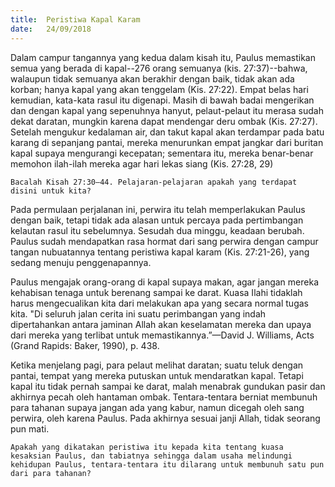 ```yaml
---
title:  Peristiwa Kapal Karam
date:   24/09/2018
---
```


Dalam campur tangannya yang kedua dalam kisah itu, Paulus memastikan semua yang berada di kapal--276 orang semuanya (kis. 27:37)--bahwa, walaupun tidak semuanya akan berakhir dengan baik, tidak akan ada korban; hanya kapal yang akan tenggelam (Kis. 27:22). Empat belas hari kemudian, kata-kata rasul itu digenapi. Masih di bawah badai mengerikan dan dengan kapal yang sepenuhnya hanyut, pelaut-pelaut itu merasa sudah dekat daratan, mungkin karena dapat mendengar deru ombak (Kis. 27:27). Setelah mengukur kedalaman air, dan takut kapal akan terdampar pada batu karang di sepanjang pantai, mereka menurunkan empat jangkar dari buritan kapal supaya mengurangi kecepatan; sementara itu, mereka benar-benar memohon ilah-ilah mereka agar hari lekas siang (Kis. 27:28, 29)

`Bacalah Kisah 27:30–44. Pelajaran-pelajaran apakah yang terdapat disini untuk kita?`

Pada permulaan perjalanan ini, perwira itu telah memperlakukan Paulus dengan baik, tetapi tidak ada alasan untuk percaya pada pertimbangan kelautan rasul itu sebelumnya. Sesudah dua minggu, keadaan berubah. Paulus sudah mendapatkan rasa hormat dari sang perwira dengan campur tangan nubuatannya tentang peristiwa kapal karam (Kis. 27:21-26), yang sedang menuju penggenapannya.

Paulus mengajak orang-orang di kapal supaya makan, agar jangan mereka kehabisan tenaga untuk berenang sampai ke darat. Kuasa Ilahi tidaklah harus mengecualikan kita dari melakukan apa yang secara normal tugas kita. "Di seluruh jalan cerita ini suatu perimbangan yang indah dipertahankan antara jaminan Allah akan keselamatan mereka dan upaya dari mereka yang terlibat untuk memastikannya.”—David J. Williams, Acts (Grand Rapids: Baker, 1990), p. 438. 

Ketika menjelang pagi, para pelaut melihat daratan; suatu teluk dengan pantai, tempat yang mereka putuskan untuk mendaratkan kapal. Tetapi kapal itu tidak pernah sampai ke darat, malah menabrak gundukan pasir dan akhirnya pecah oleh hantaman ombak. Tentara-tentara berniat membunuh para tahanan supaya jangan ada yang kabur, namun dicegah oleh sang perwira, oleh karena Paulus. Pada akhirnya sesuai janji Allah, tidak seorang pun mati.

`Apakah yang dikatakan peristiwa itu kepada kita tentang kuasa kesaksian Paulus, dan tabiatnya sehingga dalam usaha melindungi kehidupan Paulus, tentara-tentara itu dilarang untuk membunuh satu pun dari para tahanan?`